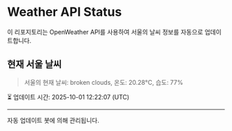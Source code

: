 
# Weather API Status

이 리포지토리는 OpenWeather API를 사용하여 서울의 날씨 정보를 자동으로 업데이트합니다.

## 현재 서울 날씨
> 서울의 현재 날씨: broken clouds, 온도: 20.28°C, 습도: 77%

⏳ 업데이트 시간: 2025-10-01 12:22:07 (UTC)

---
자동 업데이트 봇에 의해 관리됩니다.
